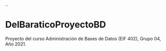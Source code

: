 ..

# DelBaraticoProyectoBD
Proyecto del curso Administración de Bases de Datos (EIF 402), Grupo 04, Año 2021.
